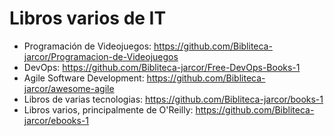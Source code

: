 # Libros varios de IT

- Programación de Videojuegos: https://github.com/Bibliteca-jarcor/Programacion-de-Videojuegos
- DevOps: https://github.com/Bibliteca-jarcor/Free-DevOps-Books-1
- Agile Software Development: https://github.com/Bibliteca-jarcor/awesome-agile
- Libros de varias tecnologias: https://github.com/Bibliteca-jarcor/books-1
- Libros varios, principalmente de O'Reilly: https://github.com/Bibliteca-jarcor/ebooks-1
